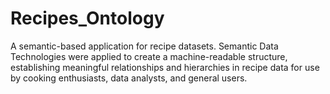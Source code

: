 # Recipes_Ontology

A semantic-based application for recipe datasets. Semantic Data Technologies were applied to create a machine-readable structure, establishing meaningful relationships and hierarchies in recipe data for use by cooking enthusiasts, data analysts, and general users.
